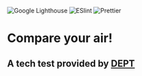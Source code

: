 ![Google Lighthouse](https://github.com/AshleyRedman/compare-your-air/actions/workflows/lighthouse.yml/badge.svg)
![ESlint](https://github.com/AshleyRedman/compare-your-air/actions/workflows/eslint.yml/badge.svg)
![Prettier](https://github.com/AshleyRedman/compare-your-air/actions/workflows/prettier.yml/badge.svg)

# Compare your air!

## A tech test provided by [DEPT](https://www.deptagency.com/en-gb/)
